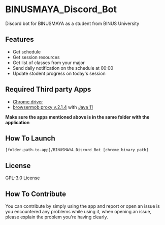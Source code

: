 # BINUSMAYA_Discord_Bot
Discord bot for BINUSMAYA as a student from BINUS University

## Features
- Get schedule
- Get session resources
- Get list of classes from your major
- Send daily notification on the schedule at 00:00
- Update stodent progress on today's session

## Required Third party Apps
- [Chrome driver](https://chromedriver.chromium.org/downloads)
- [browsermob proxy v.2.1.4](http://bmp.lightbody.net) with [Java 11](https://www.oracle.com/java/technologies/downloads/#java11)

**Make sure the apps mentioned above is in the same folder with the application**

## How To Launch
`[folder-path-to-app]/BINUSMAYA_Discord_Bot [chrome_binary_path]`

## License
GPL-3.0 License

## How To Contribute
You can contribute by simply using the app and report or open an issue is you encountered any problems while using it, when opening an issue, please explain the problem you're having clearly.
